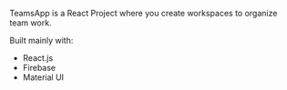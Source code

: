 TeamsApp is a React Project where you create workspaces to organize team work.

Built mainly with:
- React.js
- Firebase
- Material UI
